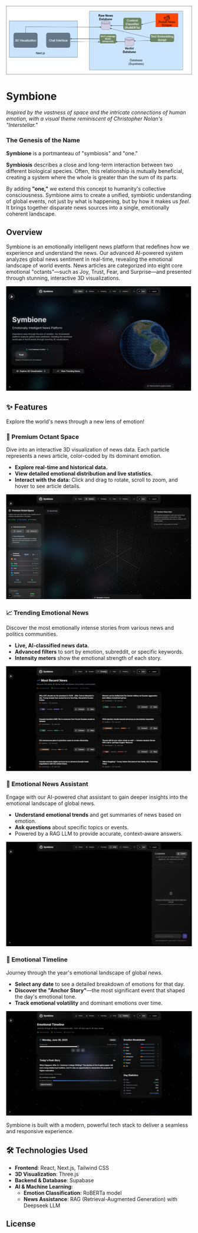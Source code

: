 ![Alt text](images/Flowchart.png)

# Symbione
*Inspired by the vastness of space and the intricate connections of human emotion, with a visual theme reminiscent of Christopher Nolan's "Interstellar."*

### The Genesis of the Name

**Symbione** is a portmanteau of "symbiosis" and "one."

**Symbiosis** describes a close and long-term interaction between two different biological species. Often, this relationship is mutually beneficial, creating a system where the whole is greater than the sum of its parts.

By adding **"one,"** we extend this concept to humanity's collective consciousness. Symbione aims to create a unified, symbiotic understanding of global events, not just by what is happening, but by how it makes us *feel*. It brings together disparate news sources into a single, emotionally coherent landscape.

## Overview
Symbione is an emotionally intelligent news platform that redefines how we experience and understand the news. Our advanced AI-powered system analyzes global news sentiment in real-time, revealing the emotional landscape of world events. News articles are categorized into eight core emotional "octants"—such as Joy, Trust, Fear, and Surprise—and presented through stunning, interactive 3D visualizations.

![Alt text](images/Home.png)


## ✨ Features

Explore the world's news through a new lens of emotion!

### 🌌 Premium Octant Space
Dive into an interactive 3D visualization of news data. Each particle represents a news article, color-coded by its dominant emotion.
*   **Explore real-time and historical data.**
*   **View detailed emotional distribution and live statistics.**
*   **Interact with the data:** Click and drag to rotate, scroll to zoom, and hover to see article details.

![Alt text](images/Octant.png)

### 📈 Trending Emotional News
Discover the most emotionally intense stories from various news and politics communities.
*   **Live, AI-classified news data.**
*   **Advanced filters** to sort by emotion, subreddit, or specific keywords.
*   **Intensity meters** show the emotional strength of each story.

![Alt text](images/Trending.png)

### 🤖 Emotional News Assistant
Engage with our AI-powered chat assistant to gain deeper insights into the emotional landscape of global news.
*   **Understand emotional trends** and get summaries of news based on emotion.
*   **Ask questions** about specific topics or events.
*   Powered by a RAG LLM to provide accurate, context-aware answers.

![Alt text](images/Chat.png)

### 📅 Emotional Timeline
Journey through the year's emotional landscape of global news.
*   **Select any date** to see a detailed breakdown of emotions for that day.
*   **Discover the "Anchor Story"**—the most significant event that shaped the day's emotional tone.
*   **Track emotional volatility** and dominant emotions over time.

![Alt text](images/Timeline.png)

Symbione is built with a modern, powerful tech stack to deliver a seamless and responsive experience.


## 🛠️ Technologies Used

*   **Frontend**: React, Next.js, Tailwind CSS
*   **3D Visualization**: Three.js
*   **Backend & Database**: Supabase
*   **AI & Machine Learning**:
    *   **Emotion Classification**: RoBERTa model
    *   **News Assistance**: RAG (Retrieval-Augmented Generation) with Deepseek LLM

## License